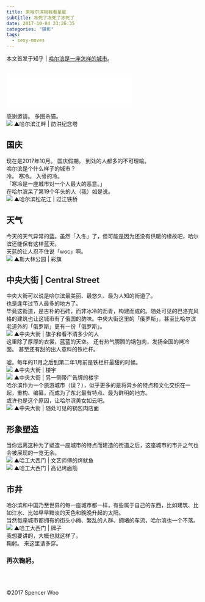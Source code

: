 ```yaml
---
title: 来哈尔滨陪我看星星
subtitle: 冻死了冻死了冻死了
date: 2017-10-04 23:26:35
categories: "摄影"
tags:
  - sexy-moves
---
```

本文首发于知乎 | [哈尔滨是一座怎样的城市](http://www.zhihu.com/question/22410997/answer/239007719)。

</br>
<iframe frameborder="no" border="0" marginwidth="0" marginheight="0" width=330 height=86 src="//music.163.com/outchain/player?type=2&id=28851137&auto=1&height=66"></iframe>
<br>

感谢邀请。
多图杀猫。
</br>
![](http://owkccdyrm.bkt.clouddn.com/854BB82F-AD00-4DB6-90D7-567891D17FFC.JPG)
▲哈尔滨江畔 | 防洪纪念塔
</br>
## 国庆
现在是2017年10月。
国庆假期。
到处的人都多的不可理喻。
</br>
哈尔滨是个什么样子的城市？
</br>
冷。
寒冷。
入骨的冷。
</br>
「寒冷是一座城市对一个人最大的恶意。」
</br>
在哈尔滨呆了第19个年头的人（我）如是说。
</br>
![](http://owkccdyrm.bkt.clouddn.com/FFC10747-45B0-4499-AF8B-216D06D785D3.JPG)
▲哈尔滨松花江 | 过江铁桥
</br>
## 天气
今天的天气异常的蓝。虽然「入冬」了，但可能是因为还没有供暖的缘故吧，哈尔滨还能保有这样蓝天。
</br>
天蓝的让人忍不住说「woc」啊。
</br>
![](http://owkccdyrm.bkt.clouddn.com/B3F63726-2CD1-4B26-8A5D-53FC4176D986.jpg)
▲斯大林公园 | 彩旗
</br>
## 中央大街 | Central Street
中央大街可以说是哈尔滨最美丽、最悠久、最为人知的街道了。
</br>
也是逢年过节人最多的地方了。
</br>
毕竟这街道，是古朴的石砖，而非冰冷的沥青，构建而成的。随处可见的巴洛克风格的建筑也让这城市有了俄国的韵味。中央大街这里的「俄罗斯」，甚至比哈尔滨老道外的「俄罗斯」更有一份「俄罗斯」。
</br>
![](http://owkccdyrm.bkt.clouddn.com/3FA9E8DF-D18E-48F3-85F4-C8806727460F.JPG)
▲中央大街 | 旗子和看不清多少的人
</br>
这里除了厚厚的衣裳，蓝蓝的天空。
还有热气腾腾的锅包肉，发扬全国的烤冷面。
甚至还有甜的出人意料的铁栏杆。
</br>

嘘。每年的11月之后到第二年1月前是铁栏杆最甜的时候。
</br>
![](http://owkccdyrm.bkt.clouddn.com/IMG_7640.jpg)
▲中央大街 | 楼宇
</br>
![](http://owkccdyrm.bkt.clouddn.com/IMG_7641.jpg)
▲中央大街 | 另一侧带广告牌的楼宇
</br>
哈尔滨作为一个旅游城市（误？），似乎更多的是将异乡的特点和文化交织在一起，重构、编纂，而成为了东北最有特点、最为鲜明的地方。
</br>
或许也是这个原因，让哈尔滨美女如云吧。
</br>
![](http://owkccdyrm.bkt.clouddn.com/IMG_7636.jpg)
▲中央大街 | 随处可见的锅包肉店面
</br>
## 形象塑造
当你远离这种为了塑造一座城市的特点而建造的街道之后，这座城市的市井之气也会被展现的一览无余。
</br>
![](http://owkccdyrm.bkt.clouddn.com/12498C79-FCD5-42B5-9827-CCE00D8B51D3.JPG)
▲哈工大西门 | 文艺师傅的烤鱿鱼
</br>
![](http://owkccdyrm.bkt.clouddn.com/6362F135-09A8-4AB5-B41C-70F477F26625.JPG)
▲哈工大西门 | 高记烤面筋
</br>
## 市井
哈尔滨和中国乃至世界的每一座城市都一样，有些属于自己的东西，比如建筑、比如江水、比如早早黯淡的天色和晚晚升起的太阳。
</br>
当然每座城市都拥有的街头小摊、繁乱的人群、拥堵的车流，哈尔滨也一个不落。
</br>
![](http://owkccdyrm.bkt.clouddn.com/9AB2055A-549F-4E01-B756-B5EA8C68491E.JPG)
▲哈工大西门 | 牌子
</br>
我想要讲的，大概也就这样了。
</br>
鞠躬。
来这里请多穿。
</br>
### 再次鞠躬。
</br>
</br>

©2017 Spencer Woo
